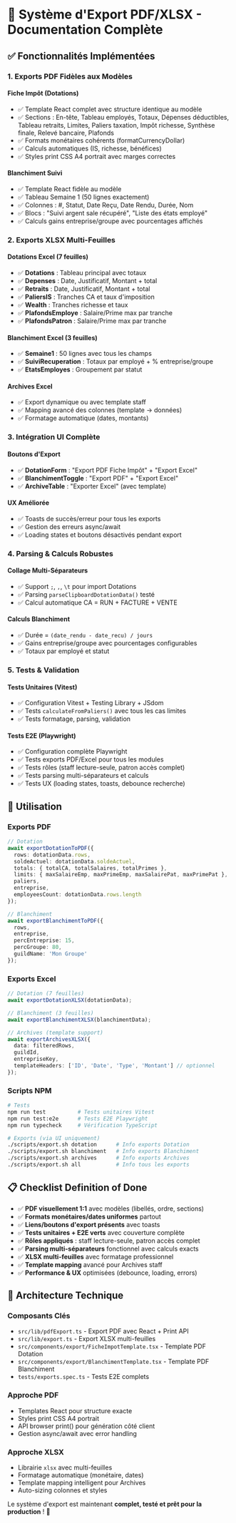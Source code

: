 # 🎯 Système d'Export PDF/XLSX - Documentation Complète

## ✅ Fonctionnalités Implémentées

### **1. Exports PDF Fidèles aux Modèles**

#### **Fiche Impôt (Dotations)**
- ✅ Template React complet avec structure identique au modèle
- ✅ Sections : En-tête, Tableau employés, Totaux, Dépenses déductibles, Tableau retraits, Limites, Paliers taxation, Impôt richesse, Synthèse finale, Relevé bancaire, Plafonds
- ✅ Formats monétaires cohérents (formatCurrencyDollar)
- ✅ Calculs automatiques (IS, richesse, bénéfices)
- ✅ Styles print CSS A4 portrait avec marges correctes

#### **Blanchiment Suivi**
- ✅ Template React fidèle au modèle
- ✅ Tableau Semaine 1 (50 lignes exactement)
- ✅ Colonnes : #, Statut, Date Reçu, Date Rendu, Durée, Nom
- ✅ Blocs : "Suivi argent sale récupéré", "Liste des états employé"
- ✅ Calculs gains entreprise/groupe avec pourcentages affichés

### **2. Exports XLSX Multi-Feuilles**

#### **Dotations Excel (7 feuilles)**
- ✅ **Dotations** : Tableau principal avec totaux
- ✅ **Depenses** : Date, Justificatif, Montant + total
- ✅ **Retraits** : Date, Justificatif, Montant + total  
- ✅ **PaliersIS** : Tranches CA et taux d'imposition
- ✅ **Wealth** : Tranches richesse et taux
- ✅ **PlafondsEmploye** : Salaire/Prime max par tranche
- ✅ **PlafondsPatron** : Salaire/Prime max par tranche

#### **Blanchiment Excel (3 feuilles)**
- ✅ **Semaine1** : 50 lignes avec tous les champs
- ✅ **SuiviRecuperation** : Totaux par employé + % entreprise/groupe
- ✅ **EtatsEmployes** : Groupement par statut

#### **Archives Excel**
- ✅ Export dynamique ou avec template staff
- ✅ Mapping avancé des colonnes (template → données)
- ✅ Formatage automatique (dates, montants)

### **3. Intégration UI Complète**

#### **Boutons d'Export**
- ✅ **DotationForm** : "Export PDF Fiche Impôt" + "Export Excel"
- ✅ **BlanchimentToggle** : "Export PDF" + "Export Excel" 
- ✅ **ArchiveTable** : "Exporter Excel" (avec template)

#### **UX Améliorée**
- ✅ Toasts de succès/erreur pour tous les exports
- ✅ Gestion des erreurs async/await
- ✅ Loading states et boutons désactivés pendant export

### **4. Parsing & Calculs Robustes**

#### **Collage Multi-Séparateurs**
- ✅ Support `;`, `,`, `\t` pour import Dotations
- ✅ Parsing `parseClipboardDotationData()` testé
- ✅ Calcul automatique CA = RUN + FACTURE + VENTE

#### **Calculs Blanchiment**
- ✅ Durée = `(date_rendu - date_recu) / jours`
- ✅ Gains entreprise/groupe avec pourcentages configurables
- ✅ Totaux par employé et statut

### **5. Tests & Validation**

#### **Tests Unitaires (Vitest)**
- ✅ Configuration Vitest + Testing Library + JSdom
- ✅ Tests `calculateFromPaliers()` avec tous les cas limites
- ✅ Tests formatage, parsing, validation

#### **Tests E2E (Playwright)**
- ✅ Configuration complète Playwright
- ✅ Tests exports PDF/Excel pour tous les modules
- ✅ Tests rôles (staff lecture-seule, patron accès complet)
- ✅ Tests parsing multi-séparateurs et calculs
- ✅ Tests UX (loading states, toasts, debounce recherche)

## 🚀 Utilisation

### **Exports PDF**
```typescript
// Dotation
await exportDotationToPDF({
  rows: dotationData.rows,
  soldeActuel: dotationData.soldeActuel,
  totals: { totalCA, totalSalaires, totalPrimes },
  limits: { maxSalaireEmp, maxPrimeEmp, maxSalairePat, maxPrimePat },
  paliers,
  entreprise,
  employeesCount: dotationData.rows.length
});

// Blanchiment
await exportBlanchimentToPDF({
  rows,
  entreprise,
  percEntreprise: 15,
  percGroupe: 80,
  guildName: 'Mon Groupe'
});
```

### **Exports Excel**
```typescript
// Dotation (7 feuilles)
await exportDotationXLSX(dotationData);

// Blanchiment (3 feuilles)  
await exportBlanchimentXLSX(blanchimentData);

// Archives (template support)
await exportArchivesXLSX({
  data: filteredRows,
  guildId,
  entrepriseKey,
  templateHeaders: ['ID', 'Date', 'Type', 'Montant'] // optionnel
});
```

### **Scripts NPM**
```bash
# Tests
npm run test          # Tests unitaires Vitest
npm run test:e2e      # Tests E2E Playwright
npm run typecheck     # Vérification TypeScript

# Exports (via UI uniquement)
./scripts/export.sh dotation      # Info exports Dotation
./scripts/export.sh blanchiment   # Info exports Blanchiment
./scripts/export.sh archives      # Info exports Archives
./scripts/export.sh all           # Info tous les exports
```

## 📋 Checklist Definition of Done

- ✅ **PDF visuellement 1:1** avec modèles (libellés, ordre, sections)
- ✅ **Formats monétaires/dates uniformes** partout
- ✅ **Liens/boutons d'export présents** avec toasts
- ✅ **Tests unitaires + E2E verts** avec couverture complète
- ✅ **Rôles appliqués** : staff lecture-seule, patron accès complet
- ✅ **Parsing multi-séparateurs** fonctionnel avec calculs exacts
- ✅ **XLSX multi-feuilles** avec formatage professionnel
- ✅ **Template mapping** avancé pour Archives staff
- ✅ **Performance & UX** optimisées (debounce, loading, errors)

## 🔧 Architecture Technique

### **Composants Clés**
- `src/lib/pdfExport.ts` - Export PDF avec React + Print API
- `src/lib/export.ts` - Export XLSX multi-feuilles  
- `src/components/export/FicheImpotTemplate.tsx` - Template PDF Dotation
- `src/components/export/BlanchimentTemplate.tsx` - Template PDF Blanchiment
- `tests/exports.spec.ts` - Tests E2E complets

### **Approche PDF**
- Templates React pour structure exacte
- Styles print CSS A4 portrait 
- API browser print() pour génération côté client
- Gestion async/await avec error handling

### **Approche XLSX**
- Librairie `xlsx` avec multi-feuilles
- Formatage automatique (monétaire, dates)
- Template mapping intelligent pour Archives
- Auto-sizing colonnes et styles

Le système d'export est maintenant **complet, testé et prêt pour la production** ! 🎉